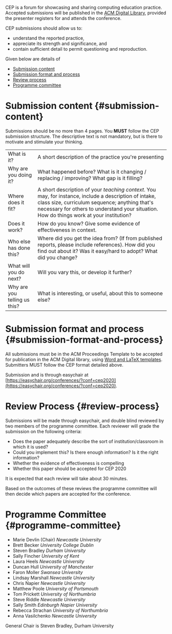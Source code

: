 
CEP is a forum for showcasing and sharing computing education practice.
Accepted submissions will be published in the [ACM Digital Library](https://dl.acm.org/), provided the presenter registers for and attends the conference.

CEP submissions should allow us to:

* understand the reported practice,
* appreciate its strength and significance, and
* contain sufficient detail to permit questioning and reproduction.

Given below are details of

* [Submission content](#submission-content)
* [Submission format and process](#submission-format-and-process)
* [Review process](#review-process)
* [Programme committee](#programme-committee)

# Submission content {#submission-content}

Submissions should be no more than 4 pages. You __MUST__ follow the CEP submission structure. The descriptive text is not mandatory, but is there to motivate and stimulate your thinking.


<table class="ui definition table">
<tbody>
<tr>
<td class="three wide column">What is it?</td>
<td>A short description of the practice you're presenting</td>
</tr>

<tr>
<td>Why are you doing it?</td>

<td>What happened before? What is it changing / replacing / improving? What gap is it filling?

</td>
</tr>

<tr>
<td>Where does it fit?</td>

<td>A short description of your <i>teaching context</i>. You may, for instance, include a description of intake, class size, curriculum sequence; anything that's necessary for others to understand your situation. How do things work at your institution?


</td>
</tr>

<tr>
<td>Does it work?</td>

<td>How do you know? Give some evidence of effectiveness in context.

</td>
</tr>

<tr>
<td>Who else has done this?</td>

<td>Where did you get the idea from? (If from published reports, please include references). How did you find out about it? Was it easy/hard to adopt? What did you change?


</td>
</tr>

<tr>
<td>What will you do next?</td>

<td>Will you vary this, or develop it further?


</td>
</tr>

<tr>
<td>Why are you telling us this?</td>

<td>What is interesting, or useful, about this to someone else?</td>
</tr>
</tbody>
</table>

# Submission format and process {#submission-format-and-process}

All submissions must be in the ACM Proceedings Template to be accepted for publication in the ACM Digital library, using [Word and LaTeX templates](https://www.acm.org/publications/proceedings-template). Submitters MUST follow the CEP format detailed above.


Submission and  is through easychair at [https://easychair.org/conferences/?conf=cep2020](https://easychair.org/conferences/?conf=cep2020).


# Review Process {#review-process}

Submissions will be made through easychair, and double blind reviewed by two members of the programme committee. Each reviewer will grade the submission on the following criteria:

* Does the paper adequately describe the sort of institution/classroom in which it is used?
* Could you implement this? Is there enough information? Is it the right information?
* Whether the evidence of effectiveness is compelling
* Whether this paper should be accepted for CEP 2020

It is expected that each review will take about 30 minutes.

Based on the outcomes of these reviews the programme committee will then decide which papers are accepted for the conference.

# Programme Committee {#programme-committee}

* Marie	    Devlin (Chair)	_Newcastle University_
* Brett	    Becker _University College Dublin_
* Steven	    Bradley 	_Durham University_
* Sally	    Fincher	_University of Kent_
* Laura	    Heels	_Newcastle University_
* Duncan    Hull	_University of Manchester_
* Faron	    Moller	_Swansea University_
* Lindsay   Marshall	_Newcastle University_
* Chris	    Napier _Newcastle University_
* Matthew     Poole	_University of Portsmouth_
* Tom 	    Prickett	_University of Northumbria_
* Steve	    Riddle	_Newcastle University_
* Sally	    Smith	_Edinburgh Napier University_
* Rebecca   Strachan	_University of Northumbria_
* Anna	    Vasilchenko	    _Newcastle University_

General Chair is Steven Bradley, Durham University
